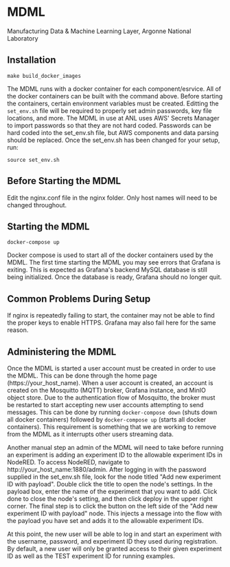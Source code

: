 # MDML
Manufacturing Data &amp; Machine Learning Layer, Argonne National Laboratory


## Installation
```
make build_docker_images
```
The MDML runs with a docker container for each component/esrvice. All of the docker containers can be built with the command above. Before starting the containers, certain environment variables must be created. Editting the ```set_env.sh``` file will be required to properly set admin passwords, key file locations, and more. The MDML in use at ANL uses AWS' Secrets Manager to import passwords so that they are not hard coded. Passwords can be hard coded into the set_env.sh file, but AWS components and data parsing should be replaced. Once the set_env.sh has been changed for your setup, run:
```
source set_env.sh
```

## Before Starting the MDML
Edit the nginx.conf file in the nginx folder. Only host names will need to be changed throughout.

## Starting the MDML
```
docker-compose up
```
Docker compose is used to start all of the docker containers used by the MDML. The first time starting the MDML you may see errors that Grafana is exiting. This is expected as Grafana's backend MySQL database is still being initialized. Once the database is ready, Grafana should no longer quit.

## Common Problems During Setup
If nginx is repeatedly failing to start, the container may not be able to find the proper keys to enable HTTPS. Grafana may also fail here for the same reason.



## Administering the MDML
Once the MDML is started a user account must be created in order to use the MDML. This can be done through the home page (https://your_host_name). When a user account is created, an account is created on the Mosquitto (MQTT) broker, Grafana instance, and MinIO object store. Due to the authentication flow of Mosquitto, the broker must be restarted to start accepting new user accounts attempting to send messages. This can be done by running ```docker-compose down``` (shuts down all docker containers) followed by ```docker-compose up``` (starts all docker containers). This requirement is something that we are working to remove from the MDML as it interrupts other users streaming data.

Another manual step an admin of the MDML will need to take before running an experiment is adding an experiment ID to the allowable experiment IDs in NodeRED. To access NodeRED, navigate to http://your_host_name:1880/admin. After logging in with the password supplied in the set_env.sh file, look for the node titled "Add new experiment ID with payload". Double click the title to open the node's settings. In the payload box, enter the name of the experiment that you want to add. Click done to close the node's setting, and then click deploy in the upper right corner. The final step is to click the button on the left side of the "Add new experiment ID with payload" node. This injects a message into the flow with the payload you have set and adds it to the allowable experiment IDs.

At this point, the new user will be able to log in and start an experiment with the username, password, and experiment ID they used during registration. By default, a new user will only be granted access to their given experiment ID as well as the TEST experiment ID for running examples.

